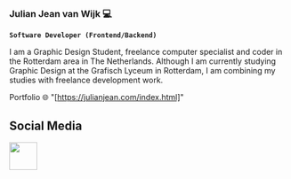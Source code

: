 ### Julian Jean van Wijk 💻
**`Software Developer (Frontend/Backend)`**

I am a Graphic Design Student, freelance computer specialist and coder in the Rotterdam area in The Netherlands. Although I am currently studying Graphic Design at the Grafisch Lyceum in Rotterdam, I am combining my studies with freelance development work.

Portfolio 🌐 "[https://julianjean.com/index.html]"


<h2>Social Media</h2>

<p>
    <a href="https://www.linkedin.com/in/julian-van-wijk-6b480a220/">
        <img src="https://telecos.upc.edu/ca/shared/images/social/logos-rodons/linkedin-circle.png/@@images/image.png" width="50px" height="50px">
    </a>

</p>